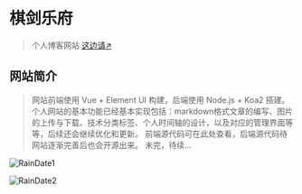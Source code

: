 # 棋剑乐府

> 个人博客网站 [这边请↗](http://www.jianking.vip/)

## 网站简介

> 网站前端使用 Vue + Element UI 构建，后端使用 Node.js + Koa2 搭建。 个人网站的基本功能已经基本实现包括：markdown格式文章的编写、图片的上传与下载、技术分类标签、个人时间轴的设计，以及对应的管理界面等等，后续还会继续优化和更新。 前端源代码可在此处查看，后端源代码待网站逐渐完善后也会开源出来。 未完，待续...

![RainDate1](http://www.jianking.vip/resource/RainDate/raindate1.png)

![RainDate2](http://www.jianking.vip/resource/RainDate/raindata2.png)
